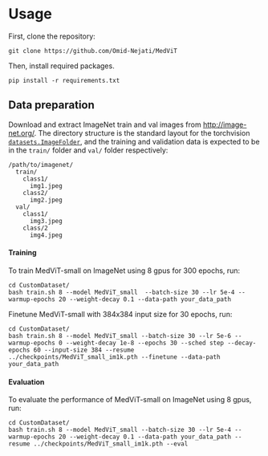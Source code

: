 # Usage

First, clone the repository:
```
git clone https://github.com/Omid-Nejati/MedViT
```
Then, install required packages.

```
pip install -r requirements.txt
```
## Data preparation

Download and extract ImageNet train and val images from http://image-net.org/.
The directory structure is the standard layout for the torchvision [`datasets.ImageFolder`](https://pytorch.org/docs/stable/torchvision/datasets.html#imagefolder), and the training and validation data is expected to be in the `train/` folder and `val/` folder respectively:

```
/path/to/imagenet/
  train/
    class1/
      img1.jpeg
    class2/
      img2.jpeg
  val/
    class1/
      img3.jpeg
    class/2
      img4.jpeg
```

#### Training

To train MedViT-small on ImageNet  using 8 gpus for 300 epochs, run:

```shell
cd CustomDataset/
bash train.sh 8 --model MedViT_small  --batch-size 30 --lr 5e-4 --warmup-epochs 20 --weight-decay 0.1 --data-path your_data_path
```
Finetune MedViT-small with 384x384 input size for 30 epochs, run:
```shell
cd CustomDataset/
bash train.sh 8 --model MedViT_small --batch-size 30 --lr 5e-6 --warmup-epochs 0 --weight-decay 1e-8 --epochs 30 --sched step --decay-epochs 60 --input-size 384 --resume ../checkpoints/MedViT_small_im1k.pth --finetune --data-path your_data_path 

```

#### Evaluation 

To evaluate the performance of MedViT-small on ImageNet using 8 gpus, run:
```shell
cd CustomDataset/
bash train.sh 8 --model MedViT_small --batch-size 30 --lr 5e-4 --warmup-epochs 20 --weight-decay 0.1 --data-path your_data_path --resume ../checkpoints/MedViT_small_im1k.pth --eval
```
